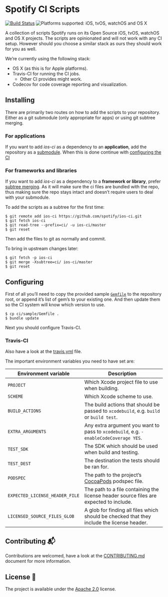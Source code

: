 # Spotify CI Scripts

[![Build Status](https://travis-ci.org/spotify/ios-ci.svg?branch=master)](https://travis-ci.org/spotify/ios-ci)
![Platforms supported: iOS, tvOS, watchOS and OS X](https://img.shields.io/badge/platform-iOS%20%7C%20tvOS%20%7C%20watchOS%20%7C%20OS%20X-blue.svg)

A collection of scripts Spotify runs on its Open Source iOS, tvOS, watchOS and OS X projects. The scripts are opinionated and will not work with any CI setup. However should you choose a similar stack as ours they should work for you as well.

We’re currently using the following stack:
- OS X (as this is for Apple platforms).
- Travis-CI for running the CI jobs.
  - Other CI provides might work.
- Codecov for code coverage reporting and visualization.

## Installing
There are primarily two routes on how to add the scripts to your repository. Either as a git submodule (only appropriate for apps) or using git subtree merging.

### For applications
If you want to add _ios-ci_ as a dependency to an **application**, add the repository as a [submodule](http://git-scm.com/book/en/Git-Tools-Submodules). When this is done continue with [configuring the CI](#configuring)

### For frameworks and libraries
If you want to add _ios-ci_ as a dependency to a **framework or library**, prefer [subtree merging](http://git-scm.com/book/en/Git-Tools-Subtree-Merging). As it will make sure the ci files are bundled with the repo, thus making sure the repo stays intact and doesn’t require users to deal with your submodule.

To add the scripts as a subtree for the first time:

```shell
$ git remote add ios-ci https://github.com/spotify/ios-ci.git
$ git fetch ios-ci
$ git read-tree --prefix=ci/ -u ios-ci/master
$ git reset
```

Then add the files to git as normally and commit.

To bring in upstream changes later:

```shell
$ git fetch -p ios-ci
$ git merge -Xsubtree=ci/ ios-ci/master
$ git reset
```

## Configuring
First of all you’ll need to copy the provided sample [`Gemfile`](sample/Gemfile) to the repository root, or append it’s list of gem’s to your existing one. And then update them so the CI system will know which version to use.

```shell
$ cp ci/sample/Gemfile .
$ bundle update
```

Next you should configure Travis-CI.

### Travis-CI
Also have a look at the [travis.yml](sample/travis.yml) file.

The important environment variables you need to have set are:

| **Environment variable**      	| **Description**                                                                            	|
|--------------------------------	|--------------------------------------------------------------------------------------------	|
| `PROJECT`                      	| Which Xcode project file to use when building.                                             	|
| `SCHEME`                       	| Which Xcode scheme to use.                                                                 	|
| `BUILD_ACTIONS`                	| The build actions that should be passed to `xcodebuild`, e.g. `build` or `build test`.     	|
| `EXTRA_ARGUMENTS`              	| Any extra argument you want to pass to `xcodebuild`, e.g. `-enableCodeCoverage YES`.       	|
| `TEST_SDK`                     	| The SDK which should be used when build and testing.                                       	|
| `TEST_DEST`                    	| The destination the tests should be ran for.                                               	|
| `PODSPEC`                      	| The path to the project’s [CocoaPods](https://cocoapods.org/) podspec file.                	|
| `EXPECTED_LICENSE_HEADER_FILE` 	| The path to a file containing the license header source files are expected to include.     	|
| `LICENSED_SOURCE_FILES_GLOB`   	| A glob for finding all files which should be checked that they include the license header. 	|

## Contributing :mailbox_with_mail:
Contributions are welcomed, have a look at the [CONTRIBUTING.md](CONTRIBUTING.md) document for more information.

## License :memo:
The project is available under the [Apache 2.0](http://www.apache.org/licenses/LICENSE-2.0) license.
